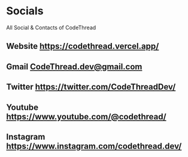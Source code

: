 # Socials
All Social &amp; Contacts of CodeThread

## Website https://codethread.vercel.app/
## Gmail CodeThread.dev@gmail.com
## Twitter https://twitter.com/CodeThreadDev/
## Youtube https://www.youtube.com/@codethread/
## Instagram https://www.instagram.com/codethread.dev/
